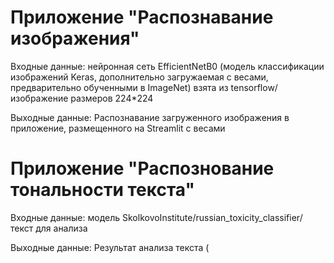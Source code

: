 # Приложение "Распознавание изображения"

Входные данные: нейронная сеть EfficientNetB0 (модель классификации изображений Keras, дополнительно загружаемая с весами, предварительно обученными в ImageNet) взята из tensorflow/ изображение размеров 224*224

Выходные данные: Распознавание загруженного изображения в приложение, размещенного на Streamlit с весами


# Приложение "Распознование тональности текста"
Входные данные: модель SkolkovoInstitute/russian_toxicity_classifier/ текст для анализа

Выходные данные: Результат анализа текста (
